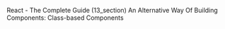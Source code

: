 React - The Complete Guide  (13_section)
An Alternative Way Of Building Components: Class-based Components
